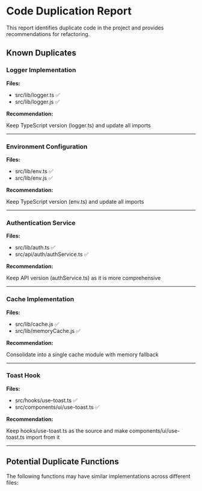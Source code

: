 # Code Duplication Report

This report identifies duplicate code in the project and provides recommendations for refactoring.

## Known Duplicates

### Logger Implementation

**Files:**

- src/lib/logger.ts ✅
- src/lib/logger.js ✅

**Recommendation:**

Keep TypeScript version (logger.ts) and update all imports

---

### Environment Configuration

**Files:**

- src/lib/env.ts ✅
- src/lib/env.js ✅

**Recommendation:**

Keep TypeScript version (env.ts) and update all imports

---

### Authentication Service

**Files:**

- src/lib/auth.ts ✅
- src/api/auth/authService.ts ✅

**Recommendation:**

Keep API version (authService.ts) as it is more comprehensive

---

### Cache Implementation

**Files:**

- src/lib/cache.js ✅
- src/lib/memoryCache.js ✅

**Recommendation:**

Consolidate into a single cache module with memory fallback

---

### Toast Hook

**Files:**

- src/hooks/use-toast.ts ✅
- src/components/ui/use-toast.ts ✅

**Recommendation:**

Keep hooks/use-toast.ts as the source and make components/ui/use-toast.ts import from it

---

## Potential Duplicate Functions

The following functions may have similar implementations across different files:

